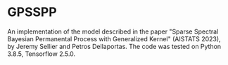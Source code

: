 # GPSSPP

An implementation of the model described in the paper "Sparse Spectral Bayesian Permanental Process with Generalized Kernel" (AISTATS 2023), by Jeremy Sellier and Petros Dellaportas. The code was tested on Python 3.8.5, Tensorflow 2.5.0.
